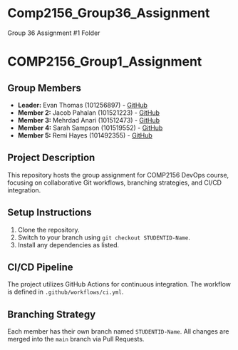 # Comp2156_Group36_Assignment
Group 36 Assignment #1 Folder
# COMP2156_Group1_Assignment
## Group Members
- **Leader:** Evan Thomas (101256897) - [GitHub](https://github.com/EvanCT4)
- **Member 2:** Jacob Pahalan (101521223) - [GitHub](https://github.com/jpahalan)
- **Member 3:** Mehrdad Anari (101512473) - [GitHub](https://github.com/mehrdadanari)
- **Member 4:** Sarah Sampson (101519552) - [GitHub](https://github.com/16bit-cat)
- **Member 5:** Remi Hayes (101492355)    - [GitHub](https://github.com/fenexrox)
## Project Description
This repository hosts the group assignment for COMP2156 DevOps course, focusing on
collaborative Git workflows, branching strategies, and CI/CD integration.
## Setup Instructions
1. Clone the repository.
2. Switch to your branch using `git checkout STUDENTID-Name`.
3. Install any dependencies as listed.
## CI/CD Pipeline
The project utilizes GitHub Actions for continuous integration. The workflow is defined
in `.github/workflows/ci.yml`.
## Branching Strategy
Each member has their own branch named `STUDENTID-Name`. All changes are
merged into the `main` branch via Pull Requests.
